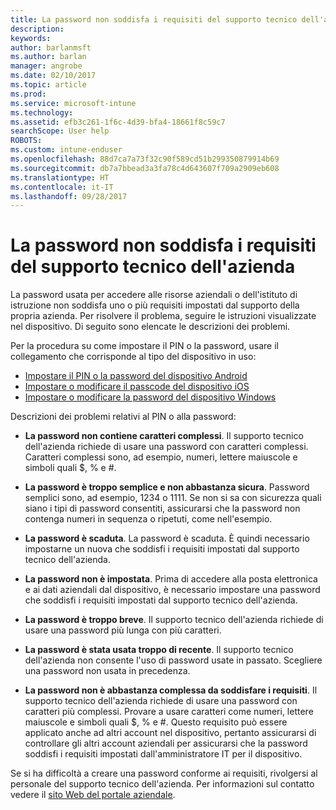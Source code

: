 ```yaml
---
title: La password non soddisfa i requisiti del supporto tecnico dell'azienda | Microsoft Docs
description: 
keywords: 
author: barlanmsft
ms.author: barlan
manager: angrobe
ms.date: 02/10/2017
ms.topic: article
ms.prod: 
ms.service: microsoft-intune
ms.technology: 
ms.assetid: efb3c261-1f6c-4d39-bfa4-18661f8c59c7
searchScope: User help
ROBOTS: 
ms.custom: intune-enduser
ms.openlocfilehash: 88d7ca7a73f32c90f589cd51b299350879914b69
ms.sourcegitcommit: db7a7bbead3a3fa78c4d643607f709a2909eb608
ms.translationtype: HT
ms.contentlocale: it-IT
ms.lasthandoff: 09/28/2017
---
```

# <a name="your-password-does-not-meet-your-company-supports-requirements"></a>La password non soddisfa i requisiti del supporto tecnico dell'azienda

La password usata per accedere alle risorse aziendali o dell'istituto di istruzione non soddisfa uno o più requisiti impostati dal supporto della propria azienda. Per risolvere il problema, seguire le istruzioni visualizzate nel dispositivo. Di seguito sono elencate le descrizioni dei problemi.

Per la procedura su come impostare il PIN o la password, usare il collegamento che corrisponde al tipo del dispositivo in uso:

- [Impostare il PIN o la password del dispositivo Android](set-your-pin-or-password-android.md)
- [Impostare o modificare il passcode del dispositivo iOS](set-or-change-your-passcode-ios.md)
- [Impostare o modificare la password del dispositivo Windows](set-or-change-your-password-windows.md)

Descrizioni dei problemi relativi al PIN o alla password:

- **La password non contiene caratteri complessi**. Il supporto tecnico dell'azienda richiede di usare una password con caratteri complessi. Caratteri complessi sono, ad esempio, numeri, lettere maiuscole e simboli quali $, % e #.

- **La password è troppo semplice e non abbastanza sicura**. Password semplici sono, ad esempio, 1234 o 1111. Se non si sa con sicurezza quali siano i tipi di password consentiti, assicurarsi che la password non contenga numeri in sequenza o ripetuti, come nell'esempio.

- **La password è scaduta**. La password è scaduta. È quindi necessario impostarne un nuova che soddisfi i requisiti impostati dal supporto tecnico dell'azienda.

- **La password non è impostata**. Prima di accedere alla posta elettronica e ai dati aziendali dal dispositivo, è necessario impostare una password che soddisfi i requisiti impostati dal supporto tecnico dell'azienda.

- **La password è troppo breve**. Il supporto tecnico dell'azienda richiede di usare una password più lunga con più caratteri.

- **La password è stata usata troppo di recente**. Il supporto tecnico dell'azienda non consente l'uso di password usate in passato. Scegliere una password non usata in precedenza.

- **La password non è abbastanza complessa da soddisfare i requisiti**. Il supporto tecnico dell'azienda richiede di usare una password con caratteri più complessi. Provare a usare caratteri come numeri, lettere maiuscole e simboli quali $, % e #. Questo requisito può essere applicato anche ad altri account nel dispositivo, pertanto assicurarsi di controllare gli altri account aziendali per assicurarsi che la password soddisfi i requisiti impostati dall'amministratore IT per il dispositivo.

Se si ha difficoltà a creare una password conforme ai requisiti, rivolgersi al personale del supporto tecnico dell'azienda. Per informazioni sul contatto vedere il [sito Web del portale aziendale](https://portal.manage.microsoft.com).
